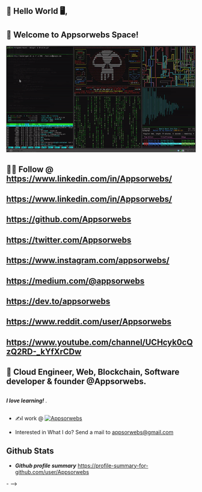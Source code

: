 ## 👋 Hello World 🖥️, 

## 🔮 Welcome to Appsorwebs Space!

<img src='https://github.com/bazzscript/bazzscript/blob/main/p0.gif' >

## 👨‍💻 Follow @ https://www.linkedin.com/in/Appsorwebs/
## https://www.linkedin.com/in/Appsorwebs/
## https://github.com/Appsorwebs
## https://twitter.com/Appsorwebs
## https://www.instagram.com/appsorwebs/
## https://medium.com/@appsorwebs
## https://dev.to/appsorwebs
## https://www.reddit.com/user/Appsorwebs
## https://www.youtube.com/channel/UCHcyk0cQzQ2RD-_kYfXrCDw

## 🧙 Cloud Engineer, Web, Blockchain, Software developer & founder @Appsorwebs.
##
<strong><em> I love learning! </em></strong>.
##
- ✍️I work @ <a href="https://appsorwebs.com" target="_blank"><img alt="Appsorwebs" src="https://img.shields.io/badge/-Appsorwebs-2962FF?logo=Appsorwebs&style=flat-square" /></a>



- Interested in What I do? Send a mail to appsorwebs@gmail.com


## Github Stats

- ***Github profile summary*** <a href="https://profile-summary-for-github.com/user/Appsorwebs">https://profile-summary-for-github.com/user/Appsorwebs</a>


<p>


</p>
- -->

<!-- Appsorwebs/Appsorwebs is a ✨ special ✨ repository because its `README.md` (this file) appears on your GitHub profile.
You can click the Preview link to take a look at your changes.
- -->
